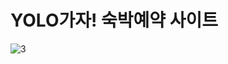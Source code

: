 # YOLO가자! 숙박예약 사이트
![3](https://user-images.githubusercontent.com/85720454/155641375-862a7070-84c4-4fcd-aab5-261f37910139.png)
